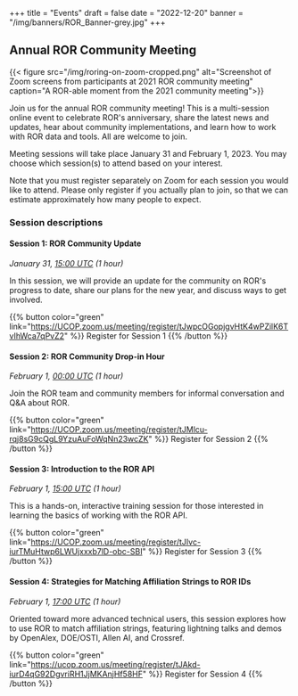 +++
title = "Events"
draft = false
date = "2022-12-20"
banner = "/img/banners/ROR_Banner-grey.jpg"
+++

## Annual ROR Community Meeting

{{< figure src="/img/roring-on-zoom-cropped.png" alt="Screenshot of Zoom screens from participants at 2021 ROR community meeting" caption="A ROR-able moment from the 2021 community meeting">}}

Join us for the annual ROR community meeting! This is a multi-session online event to celebrate ROR's anniversary, share the latest news and updates, hear about community implementations, and learn how to work with ROR data and tools. All are welcome to join.

Meeting sessions will take place January 31 and February 1, 2023. You may choose which session(s) to attend based on your interest. 

Note that you must register separately on Zoom for each session you would like to attend. Please only register if you actually plan to join, so that we can estimate approximately how many people to expect.

### Session descriptions


#### **Session 1: ROR Community Update**

*January 31, [15:00 UTC](https://www.timeanddate.com/worldclock/fixedtime.html?msg=ROR+Annual+Community+Meeting%3A+Session+1+%28Community+Update%29&iso=20230131T15&p1=1440&ah=1) (1 hour)*

In this session, we will provide an update for the community on ROR's progress to date, share our plans for the new year, and discuss ways to get involved.

{{% button color="green" link="https://UCOP.zoom.us/meeting/register/tJwpcOGopjgvHtK4wPZilK6TvIhWca7qPvZ2" %}} Register for Session 1 {{% /button %}}

#### **Session 2: ROR Community Drop-in Hour**

*February 1, [00:00 UTC](https://www.timeanddate.com/worldclock/fixedtime.html?msg=ROR+Annual+Community+Meeting%3A+Session+2+%28Community+Drop-in+Hour%29&iso=20230201T00&p1=1440&ah=1) (1 hour)*

Join the ROR team and community members for informal conversation and Q&A about ROR.

{{% button color="green" link="https://UCOP.zoom.us/meeting/register/tJMlcu-rqj8sG9cQgL9YzuAuFoWqNn23wcZK" %}} Register for Session 2 {{% /button %}}

#### **Session 3: Introduction to the ROR API**

*February 1, [15:00 UTC](https://www.timeanddate.com/worldclock/fixedtime.html?msg=ROR+Annual+Community+Meeting%3A+Session+3+%28Introduction+to+the+ROR+API%29&iso=20230201T15&p1=1440&ah=1) (1 hour)*

This is a hands-on, interactive training session for those interested in learning the basics of working with the ROR API.

{{% button color="green" link="https://UCOP.zoom.us/meeting/register/tJIvc-iurTMuHtwp6LWUjxxxb7lD-obc-SBI" %}} Register for Session 3 {{% /button %}}

#### **Session 4: Strategies for Matching Affiliation Strings to ROR IDs**

*February 1, [17:00 UTC](https://www.timeanddate.com/worldclock/fixedtime.html?msg=ROR+Annual+Community+Meeting%3A+Session+4+%28Strategies+for+Matching+Affiliation+Strings+to+ROR+IDs%29&iso=20230201T17&p1=1440&ah=1) (1 hour)*

Oriented toward more advanced technical users, this session explores how to use ROR to match affiliation strings, featuring lightning talks and demos by OpenAlex, DOE/OSTI, Allen AI, and Crossref.

{{% button color="green" link="https://ucop.zoom.us/meeting/register/tJAkd-iurD4qG92DgvriRH1JjMKAnjHf58HF" %}} Register for Session 4 {{% /button %}}
